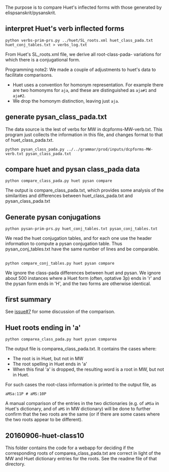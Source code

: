 
The purpose is to compare Huet's inflected forms with those generated by
elispsanskrit/pysanskrit.

## interpret Huet's verb inflected forms

```
python verbs-prim-prs.py ../huet/SL_roots.xml huet_class_pada.txt huet_conj_tables.txt > verbs_log.txt
```

From Huet's SL_roots.xml file, we derive all root-class-pada- variations for
which there is a conjugational form.


Programming note2: We made a couple of adjustments to huet's data to 
facilitate comparisons.
* Huet uses a convention for homonym representation. For example there 
  are two homonyms for `aja`, and these are distinguished as `aja#1` and
  `aja#2`.   
* We drop the homonym distinction, leaving just `aja`.

## generate pysan_class_pada.txt

The data source is the lest of verbs for MW in dcpforms-MW-verb.txt.
This program just collects the information in this file, and changes
format to that of huet_class_pada.txt.
```
python pysan_class_pada.py ../../grammar/prod/inputs/dcpforms-MW-verb.txt pysan_class_pada.txt
```
## compare huet and pysan class_pada data
```
python compare_class_pada.py huet pysan compare
```
The output is compare_class_pada.txt, which provides some analysis of the
similarities and differences between huet_class_pada.txt and
pysan_class_pada.txt

## Generate pysan conjugations

```
python pysan-prim-prs.py huet_conj_tables.txt pysan_conj_tables.txt
```
We read the huet conjugation tables, and for each one use the header
information to compute a pysan conjugation table.  Thus
pysan_conj_tables.txt have the same number of lines and be comparable.


## 
```
python compare_conj_tables.py huet pysan compare
```
We ignore the class-pada differences between huet and pysan.
We ignore about 500 instances where a Huet form (often, optative 3p) ends
in 'r' and the pysan form ends in 'H', and the two forms are otherwise identical.

## first summary

See [issue#7](https://github.com/funderburkjim/elispsanskrit/issues/7) for some discussion of the comparison.


## Huet roots ending in 'a'

```
python comparea_class_pada.py huet pysan comparea
```
The output file is comparea_class_pada.txt.
It contains the cases where:
* The root is in Huet, but not in MW
* The root spelling in Huet ends in 'a'
* When this final 'a' is dropped, the resulting word
  is a root in MW, but not in Huet.

For such cases the root-class information is printed to the output file, as
```
aMSa:11P # aMS:10P
```

A manual comparison of the entries in the two dictionaries (e.g. of
`aMSa` in Huet's dictionary, and of `aMS` in MW dictionary) will be
done to further confirm that the two roots are the same (or if there are
some cases where the two roots appear to be different).

## 20160906-huet-class10

This folder contains the code for a webapp for deciding if the
corresponding roots of comparea_class_pada.txt are correct in light of
the MW and Huet dictionary entries for the roots.  See the
readme file of that directory.
